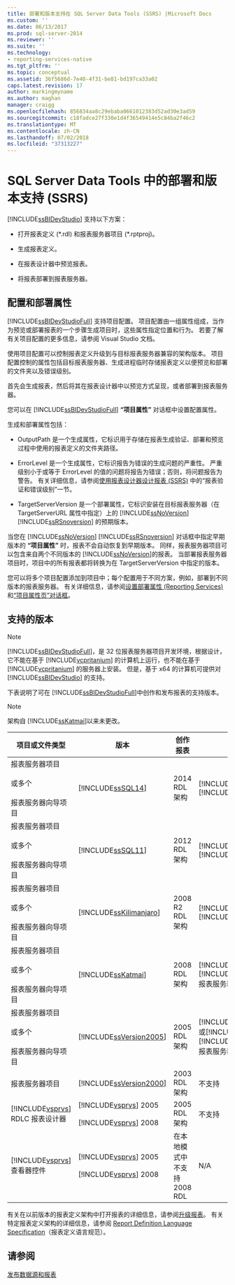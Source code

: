 ```yaml
---
title: 部署和版本支持在 SQL Server Data Tools (SSRS) |Microsoft Docs
ms.custom: ''
ms.date: 06/13/2017
ms.prod: sql-server-2014
ms.reviewer: ''
ms.suite: ''
ms.technology:
- reporting-services-native
ms.tgt_pltfrm: ''
ms.topic: conceptual
ms.assetid: 36f5686d-7e40-4f31-be81-bd197ca33a02
caps.latest.revision: 17
author: markingmyname
ms.author: maghan
manager: craigg
ms.openlocfilehash: 856834aa8c29ebaba0661012383d52ad30e3ad59
ms.sourcegitcommit: c18fadce27f330e1d4f36549414e5c84ba2f46c2
ms.translationtype: MT
ms.contentlocale: zh-CN
ms.lasthandoff: 07/02/2018
ms.locfileid: "37313227"
---
```

# <a name="deployment-and-version-support-in-sql-server-data-tools-ssrs"></a>SQL Server Data Tools 中的部署和版本支持 (SSRS)
  [!INCLUDE[ssBIDevStudio](../../includes/ssbidevstudio-md.md)] 支持以下方案：  
  
-   打开报表定义 (*.rdl) 和报表服务器项目 (\*.rptproj)。  
  
-   生成报表定义。  
  
-   在报表设计器中预览报表。  
  
-   将报表部署到报表服务器。  
  
##  <a name="bkmk_ConfigurationandDeploymentProperties"></a> 配置和部署属性  
 [!INCLUDE[ssBIDevStudioFull](../../includes/ssbidevstudiofull-md.md)] 支持项目配置。 项目配置由一组属性组成，当作为预览或部署报表的一个步骤生成项目时，这些属性指定位置和行为。 若要了解有关项目配置的更多信息，请参阅 Visual Studio 文档。  
  
 使用项目配置可以控制报表定义升级到与目标报表服务器兼容的架构版本。 项目配置控制的属性包括目标报表服务器、生成进程临时存储报表定义以便预览和部署的文件夹以及错误级别。  
  
 首先会生成报表，然后将其在报表设计器中以预览方式呈现，或者部署到报表服务器。  
  
 您可以在 [!INCLUDE[ssBIDevStudioFull](../../includes/ssbidevstudiofull-md.md)] **“项目属性”** 对话框中设置配置属性。  
  
 生成和部署属性包括：  
  
-   OutputPath 是一个生成属性，它标识用于存储在报表生成验证、部署和预览过程中使用的报表定义的文件夹路径。  
  
-   ErrorLevel 是一个生成属性，它标识报告为错误的生成问题的严重性。 严重级别小于或等于 ErrorLevel 的值的问题将报告为错误；否则，将问题报告为警告。 有关详细信息，请参阅[使用报表设计器设计报表 (SSRS)](design-reporting-services-paginated-reports-with-report-designer-ssrs.md) 中的“报表验证和错误级别”一节。  
  
-   TargetServerVersion 是一个部署属性，它标识安装在目标报表服务器（在 TargetServerURL 属性中指定）上的 [!INCLUDE[ssNoVersion](../../includes/ssnoversion-md.md)] [!INCLUDE[ssRSnoversion](../../includes/ssrsnoversion-md.md)] 的预期版本。  
  
 当您在 [!INCLUDE[ssNoVersion](../../includes/ssnoversion-md.md)] [!INCLUDE[ssRSnoversion](../../includes/ssrsnoversion-md.md)] 对话框中指定早期版本的 **“项目属性”** 时，报表不会自动恢复到早期版本。 同样，报表服务器项目可以包含来自两个不同版本的 [!INCLUDE[ssNoVersion](../../includes/ssnoversion-md.md)]的报表。 当部署报表服务器项目时，项目中的所有报表都将转换为在 TargetServerVersion 中指定的版本。  
  
 您可以将多个项目配置添加到项目中；每个配置用于不同方案，例如，部署到不同版本的报表服务器。 有关详细信息，请参阅[设置部署属性 (Reporting Services)](set-deployment-properties-reporting-services.md) 和[“项目属性页”对话框](project-property-pages-dialog-box.md)。  
  
##  <a name="bkmk_SupportedVersions"></a> 支持的版本  
  
> [!NOTE]  
>  [!INCLUDE[ssBIDevStudioFull](../../includes/ssbidevstudiofull-md.md)]，是 32 位报表服务器项目开发环境，根据设计，它不能在基于 [!INCLUDE[vcpritanium](../../includes/vcpritanium-md.md)] 的计算机上运行，也不能在基于 [!INCLUDE[vcpritanium](../../includes/vcpritanium-md.md)] 的服务器上安装。 但是，基于 x64 的计算机可提供对 [!INCLUDE[ssBIDevStudio](../../includes/ssbidevstudio-md.md)] 的支持。  
  
 下表说明了可在 [!INCLUDE[ssBIDevStudioFull](../../includes/ssbidevstudiofull-md.md)]中创作和发布报表的支持版本。  
  
> [!NOTE]  
>  架构自 [!INCLUDE[ssKatmai](../../includes/sskatmai-md.md)]以来未更改。  
  
|项目或文件类型|版本|创作报表|发布报表|说明|  
|--------------------------|-------------|--------------------|---------------------|-----------|  
|报表服务器项目<br /><br /> 或多个<br /><br /> 报表服务器向导项目|[!INCLUDE[ssSQL14](../../includes/sssql14-md.md)]|2014 RDL 架构|[!INCLUDE[ssSQL14](../../includes/sssql14-md.md)] [!INCLUDE[ssRSnoversion](../../includes/ssrsnoversion-md.md)]||  
|报表服务器项目<br /><br /> 或多个<br /><br /> 报表服务器向导项目|[!INCLUDE[ssSQL11](../../includes/sssql11-md.md)]|2012 RDL 架构|[!INCLUDE[ssSQL11](../../includes/sssql11-md.md)] [!INCLUDE[ssRSnoversion](../../includes/ssrsnoversion-md.md)]||  
|报表服务器项目<br /><br /> 或多个<br /><br /> 报表服务器向导项目|[!INCLUDE[ssKilimanjaro](../../includes/sskilimanjaro-md.md)]|2008 R2 RDL 架构|[!INCLUDE[ssKilimanjaro](../../includes/sskilimanjaro-md.md)] [!INCLUDE[ssRSnoversion](../../includes/ssrsnoversion-md.md)]||  
|报表服务器项目<br /><br /> 或多个<br /><br /> 报表服务器向导项目|[!INCLUDE[ssKatmai](../../includes/sskatmai-md.md)]|2008 RDL 架构|[!INCLUDE[ssKatmai](../../includes/sskatmai-md.md)] [!INCLUDE[ssRSnoversion](../../includes/ssrsnoversion-md.md)] 报表服务器|在本地将 2003 RDL 和 2005 RDL 升级到 2008 RDL 架构。|  
|报表服务器项目<br /><br /> 或多个<br /><br /> 报表服务器向导项目|[!INCLUDE[ssVersion2005](../../includes/ssversion2005-md.md)]|2005 RDL 架构|[!INCLUDE[ssVersion2005](../../includes/ssversion2005-md.md)] 或[!INCLUDE[ssKatmai](../../includes/sskatmai-md.md)][!INCLUDE[ssRSnoversion](../../includes/ssrsnoversion-md.md)]报表服务器||  
|报表服务器项目|[!INCLUDE[ssVersion2000](../../includes/ssversion2000-md.md)]|2003 RDL 架构|不支持||  
|[!INCLUDE[vsprvs](../../includes/vsprvs-md.md)] RDLC 报表设计器|[!INCLUDE[vsprvs](../../includes/vsprvs-md.md)] 2005<br /><br /> [!INCLUDE[vsprvs](../../includes/vsprvs-md.md)] 2008|2005 RDL 架构|不支持|不支持 2008 RDL 架构。|  
|[!INCLUDE[vsprvs](../../includes/vsprvs-md.md)] 查看器控件|[!INCLUDE[vsprvs](../../includes/vsprvs-md.md)] 2005<br /><br /> [!INCLUDE[vsprvs](../../includes/vsprvs-md.md)] 2008|在本地模式中不支持 2008 RDL|N/A|可以在服务器模式下查看 [!INCLUDE[ssKatmai](../../includes/sskatmai-md.md)] [!INCLUDE[ssRSnoversion](../../includes/ssrsnoversion-md.md)] 报表服务器上的 2008 RDL 报表。|  
  
 有关在以前版本的报表定义架构中打开报表的详细信息，请参阅[升级报表](../install-windows/upgrade-reports.md)。 有关特定报表定义架构的详细信息，请参阅 [Report Definition Language Specification](http://go.microsoft.com/fwlink/?linkid=116865)（报表定义语言规范）。  
  
## <a name="see-also"></a>请参阅  
 [发布数据源和报表](../reports/publishing-data-sources-and-reports.md)  
  
  
